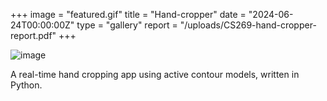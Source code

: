 +++
image = "featured.gif"
title = "Hand-cropper"
date = "2024-06-24T00:00:00Z"
type = "gallery"
report = "/uploads/CS269-hand-cropper-report.pdf"
+++

![image](./featured.gif "Hand cropper")

A real-time hand cropping app using active contour models, written in Python.


